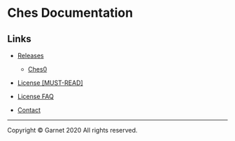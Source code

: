 # Ches Documentation

## Links

- [Releases](/docs/en/releases/summary.md)

  - [Ches0](/docs/en/releases/ches0/summary.md)

- [License [MUST-READ]](/docs/en/license/items.md)

- [License FAQ](/docs/en/license/faq.md)

- [Contact](/docs/en/contact.md)

---

Copyright © Garnet 2020 All rights reserved.
